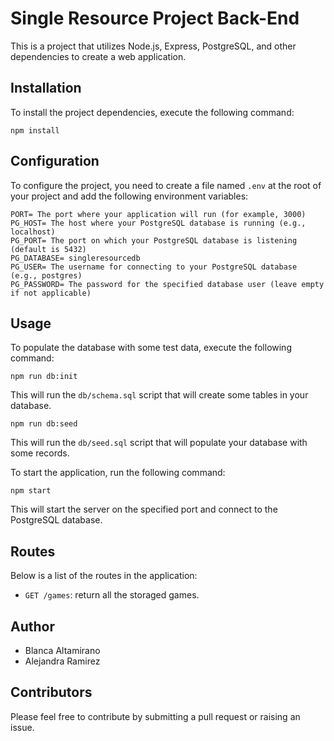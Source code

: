 <!-- @format -->

# Single Resource Project Back-End

This is a project that utilizes Node.js, Express, PostgreSQL, and other dependencies to create a web application.

## Installation

To install the project dependencies, execute the following command:

```shell
npm install
```

## Configuration

To configure the project, you need to create a file named `.env` at the root of your project and add the following environment variables:

```dotenv
PORT= The port where your application will run (for example, 3000)
PG_HOST= The host where your PostgreSQL database is running (e.g., localhost)
PG_PORT= The port on which your PostgreSQL database is listening (default is 5432)
PG_DATABASE= singleresourcedb
PG_USER= The username for connecting to your PostgreSQL database (e.g., postgres)
PG_PASSWORD= The password for the specified database user (leave empty if not applicable)
```

## Usage

To populate the database with some test data, execute the following command:

```shell
npm run db:init
```

This will run the `db/schema.sql` script that will create some tables in your database.

```shell
npm run db:seed
```

This will run the `db/seed.sql` script that will populate your database with some records.

To start the application, run the following command:

```shell
npm start
```

This will start the server on the specified port and connect to the PostgreSQL database.

## Routes

Below is a list of the routes in the application:

-   `GET /games`: return all the storaged games.

## Author

-   Blanca Altamirano
-   Alejandra Ramirez

## Contributors

Please feel free to contribute by submitting a pull request or raising an issue.

